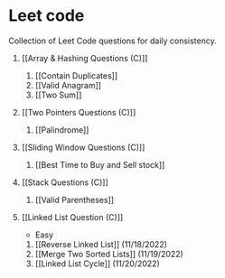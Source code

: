 # Leet code
Collection of Leet Code questions for daily consistency.

1. [[Array & Hashing Questions (C)]]
	1. [[Contain Duplicates]]
	2. [[Valid Anagram]]
	3. [[Two Sum]]

2. [[Two Pointers Questions (C)]]
	1. [[Palindrome]]

3. [[Sliding Window Questions (C)]]
	1. [[Best Time to Buy and Sell stock]]

4. [[Stack Questions (C)]]
	1. [[Valid Parentheses]]

5. [[Linked List Question (C)]]
	- Easy
	1. [[Reverse Linked List]] (11/18/2022)
	2. [[Merge Two Sorted Lists]] (11/19/2022)
	3. [[Linked List Cycle]] (11/20/2022)





